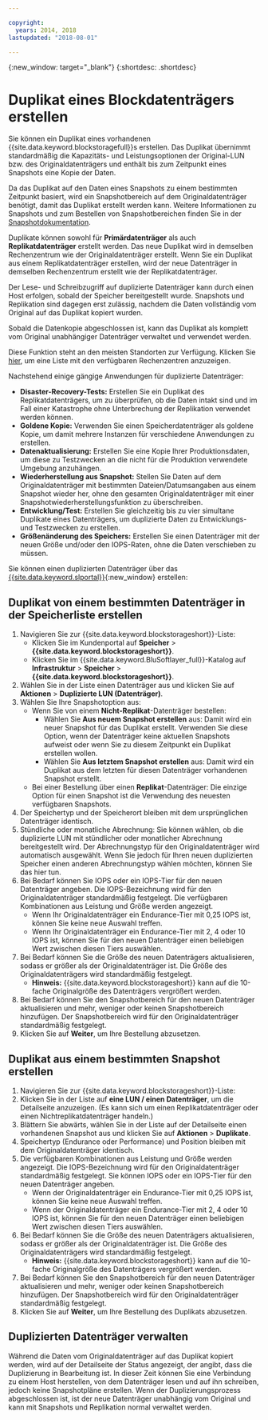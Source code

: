 ```yaml
---

copyright:
  years: 2014, 2018
lastupdated: "2018-08-01"

---
```

{:new_window: target="_blank"}
{:shortdesc: .shortdesc}

# Duplikat eines Blockdatenträgers erstellen

Sie können ein Duplikat eines vorhandenen {{site.data.keyword.blockstoragefull}}s erstellen. Das Duplikat übernimmt standardmäßig die Kapazitäts- und Leistungsoptionen der Original-LUN bzw. des Originaldatenträgers und enthält bis zum Zeitpunkt eines Snapshots eine Kopie der Daten.   

Da das Duplikat auf den Daten eines Snapshots zu einem bestimmten Zeitpunkt basiert, wird ein Snapshotbereich auf dem Originaldatenträger benötigt, damit das Duplikat erstellt werden kann. Weitere Informationen zu Snapshots und zum Bestellen von Snapshotbereichen finden Sie in der [Snapshotdokumentation](snapshots.html).  

Duplikate können sowohl für **Primärdatenträger** als auch **Replikatdatenträger** erstellt werden. Das neue Duplikat wird in demselben Rechenzentrum wie der Originaldatenträger erstellt. Wenn Sie ein Duplikat aus einem Replikatdatenträger erstellen, wird der neue Datenträger in demselben Rechenzentrum erstellt wie der Replikatdatenträger.

Der Lese- und Schreibzugriff auf duplizierte Datenträger kann durch einen Host erfolgen, sobald der Speicher bereitgestellt wurde. Snapshots und Replikation sind dagegen erst zulässig, nachdem die Daten vollständig vom Original auf das Duplikat kopiert wurden. 

Sobald die Datenkopie abgeschlossen ist, kann das Duplikat als komplett vom Original unabhängiger Datenträger verwaltet und verwendet werden. 

Diese Funktion steht an den meisten Standorten zur Verfügung. Klicken Sie [hier](new-ibm-block-and-file-storage-location-and-features.html), um eine Liste mit den verfügbaren Rechenzentren anzuzeigen.

Nachstehend einige gängige Anwendungen für duplizierte Datenträger:
- **Disaster-Recovery-Tests:** Erstellen Sie ein Duplikat des Replikatdatenträgers, um zu überprüfen, ob die Daten intakt sind und im Fall einer Katastrophe ohne Unterbrechung der Replikation verwendet werden können. 
- **Goldene Kopie:** Verwenden Sie einen Speicherdatenträger als goldene Kopie, um damit mehrere Instanzen für verschiedene Anwendungen zu erstellen. 
- **Datenaktualisierung:** Erstellen Sie eine Kopie Ihrer Produktionsdaten, um diese zu Testzwecken an die nicht für die Produktion verwendete Umgebung anzuhängen. 
- **Wiederherstellung aus Snapshot:** Stellen Sie Daten auf dem Originaldatenträger mit bestimmten Dateien/Datumsangaben aus einem Snapshot wieder her, ohne den gesamten Originaldatenträger mit einer Snapshotwiederherstellungsfunktion zu überschreiben. 
- **Entwicklung/Test:** Erstellen Sie gleichzeitig bis zu vier simultane Duplikate eines Datenträgers, um duplizierte Daten zu Entwicklungs- und Testzwecken zu erstellen. 
- **Größenänderung des Speichers:** Erstellen Sie einen Datenträger mit der neuen Größe und/oder den IOPS-Raten, ohne die Daten verschieben zu müssen.  
	
Sie können einen duplizierten Datenträger über das [{{site.data.keyword.slportal}}](https://control.softlayer.com/){:new_window} erstellen:


## Duplikat von einem bestimmten Datenträger in der Speicherliste erstellen

1. Navigieren Sie zur {{site.data.keyword.blockstorageshort}}-Liste:
    - Klicken Sie im Kundenportal auf **Speicher** > **{{site.data.keyword.blockstorageshort}}**.
    - Klicken Sie im {{site.data.keyword.BluSoftlayer_full}}-Katalog auf **Infrastruktur** > **Speicher** > **{{site.data.keyword.blockstorageshort}}**. 
2. Wählen Sie in der Liste einen Datenträger aus und klicken Sie auf **Aktionen** > **Duplizierte LUN (Datenträger)**. 
3. Wählen Sie Ihre Snapshotoption aus: 
    - Wenn Sie von einem **Nicht-Replikat**-Datenträger bestellen:
      - Wählen Sie **Aus neuem Snapshot erstellen** aus: Damit wird ein neuer Snapshot für das Duplikat erstellt. Verwenden Sie diese Option, wenn der Datenträger keine aktuellen Snapshots aufweist oder wenn Sie zu diesem Zeitpunkt ein Duplikat erstellen wollen.<br/>
      - Wählen Sie **Aus letztem Snapshot erstellen** aus: Damit wird ein Duplikat aus dem letzten für diesen Datenträger vorhandenen Snapshot erstellt. 
    - Bei einer Bestellung über einen **Replikat**-Datenträger: Die einzige Option für einen Snapshot ist die Verwendung des neuesten verfügbaren Snapshots. 
4. Der Speichertyp und der Speicherort bleiben mit dem ursprünglichen Datenträger identisch.
5. Stündliche oder monatliche Abrechnung: Sie können wählen, ob die duplizierte LUN mit stündlicher oder monatlicher Abrechnung bereitgestellt wird. Der Abrechnungstyp für den Originaldatenträger wird automatisch ausgewählt. Wenn Sie jedoch für Ihren neuen duplizierten Speicher einen anderen Abrechnungstyp wählen möchten, können Sie das hier tun. 
5. Bei Bedarf können Sie IOPS oder ein IOPS-Tier für den neuen Datenträger angeben. Die IOPS-Bezeichnung wird für den Originaldatenträger standardmäßig festgelegt. Die verfügbaren Kombinationen aus Leistung und Größe werden angezeigt.
    - Wenn Ihr Originaldatenträger ein Endurance-Tier mit 0,25 IOPS ist, können Sie keine neue Auswahl treffen. 
    - Wenn Ihr Originaldatenträger ein Endurance-Tier mit 2, 4 oder 10 IOPS ist, können Sie für den neuen Datenträger einen beliebigen Wert zwischen diesen Tiers auswählen. 
6. Bei Bedarf können Sie die Größe des neuen Datenträgers aktualisieren, sodass er größer als der Originaldatenträger ist. Die Größe des Originaldatenträgers wird standardmäßig festgelegt. 
    - **Hinweis:** {{site.data.keyword.blockstorageshort}} kann auf die 10-fache Originalgröße des Datenträgers vergrößert werden. 
7. Bei Bedarf können Sie den Snapshotbereich für den neuen Datenträger aktualisieren und mehr, weniger oder keinen Snapshotbereich hinzufügen. Der Snapshotbereich wird für den Originaldatenträger standardmäßig festgelegt. 
8. Klicken Sie auf **Weiter**, um Ihre Bestellung abzusetzen. 



## Duplikat aus einem bestimmten Snapshot erstellen

1. Navigieren Sie zur {{site.data.keyword.blockstorageshort}}-Liste:
2. Klicken Sie in der Liste auf **eine LUN / einen Datenträger**, um die Detailseite anzuzeigen. (Es kann sich um einen Replikatdatenträger oder einen Nichtreplikatdatenträger handeln.) 
3. Blättern Sie abwärts, wählen Sie in der Liste auf der Detailseite einen vorhandenen Snapshot aus und klicken Sie auf **Aktionen** > **Duplikate**.   
4. Speichertyp (Endurance oder Performance) und Position bleiben mit dem Originaldatenträger identisch. 
5. Die verfügbaren Kombinationen aus Leistung und Größe werden angezeigt. Die IOPS-Bezeichnung wird für den Originaldatenträger standardmäßig festgelegt. Sie können IOPS oder ein IOPS-Tier für den neuen Datenträger angeben. 
    - Wenn der Originaldatenträger ein Endurance-Tier mit 0,25 IOPS ist, können Sie keine neue Auswahl treffen. 
    - Wenn der Originaldatenträger ein Endurance-Tier mit 2, 4 oder 10 IOPS ist, können Sie für den neuen Datenträger einen beliebigen Wert zwischen diesen Tiers auswählen. 
6. Bei Bedarf können Sie die Größe des neuen Datenträgers aktualisieren, sodass er größer als der Originaldatenträger ist. Die Größe des Originaldatenträgers wird standardmäßig festgelegt. 
    - **Hinweis:** {{site.data.keyword.blockstorageshort}} kann auf die 10-fache Originalgröße des Datenträgers vergrößert werden. 
7. Bei Bedarf können Sie den Snapshotbereich für den neuen Datenträger aktualisieren und mehr, weniger oder keinen Snapshotbereich hinzufügen. Der Snapshotbereich wird für den Originaldatenträger standardmäßig festgelegt. 
8. Klicken Sie auf **Weiter**, um Ihre Bestellung des Duplikats abzusetzen. 


## Duplizierten Datenträger verwalten

Während die Daten vom Originaldatenträger auf das Duplikat kopiert werden, wird auf der Detailseite der Status angezeigt, der angibt, dass die Duplizierung in Bearbeitung ist. In dieser Zeit können Sie eine Verbindung zu einem Host herstellen, von dem Datenträger lesen und auf ihn schreiben, jedoch keine Snapshotpläne erstellen. Wenn der Duplizierungsprozess abgeschlossen ist, ist der neue Datenträger unabhängig vom Original und kann mit Snapshots und Replikation normal verwaltet werden. 
